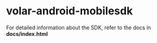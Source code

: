 # volar-android-mobilesdk

For detailed information about the SDK, refer to the docs in **docs/index.html**